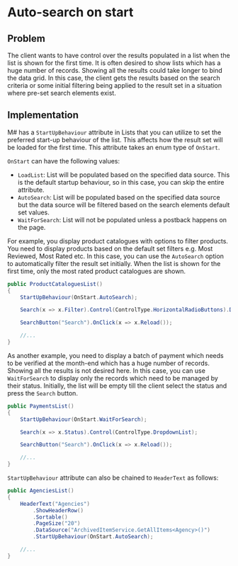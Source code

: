 # Auto-search on start

## Problem

The client wants to have control over the results populated in a list when the list is shown for the first time. It is often desired to show lists which has a huge number of records. Showing all the results could take longer to bind the data grid. In this case, the client gets the results based on the search criteria or some initial filtering being applied to the result set in a situation where pre-set search elements exist.

## Implementation

M# has a `StartUpBehaviour` attribute in Lists that you can utilize to set the preferred start-up behaviour of the list. This affects how the result set will be loaded for the first time. This attribute takes an enum type of `OnStart`.

`OnStart` can have the following values:

- `LoadList`: List will be populated based on the specified data source. This is the default startup behaviour, so in this case, you can skip the entire attribute.
- `AutoSearch`: List will be populated based on the specified data source but the data source will be filtered based on the search elements default set values.
- `WaitForSearch`: List will not be populated unless a postback happens on the page.

For example, you display product catalogues with options to filter products. You need to display products based on the default set filters e.g. Most Reviewed, Most Rated etc. In this case, you can use the `AutoSearch` option to automatically filter the result set initially. When the list is shown for the first time, only the most rated product catalogues are shown.

```csharp
public ProductCataloguesList()
{
    StartUpBehaviour(OnStart.AutoSearch);

    Search(x => x.Filter).Control(ControlType.HorizontalRadioButtons).DefaultValueExpression("MostRated");

    SearchButton("Search").OnClick(x => x.Reload());

    //...
}
```

As another example, you need to display a batch of payment which needs to be verified at the month-end which has a huge number of records. Showing all the results is not desired here. In this case, you can use `WaitForSearch` to display only the records which need to be managed by their status. Initially, the list will be empty till the client select the status and press the `Search` button.

```csharp
public PaymentsList()
{
    StartUpBehaviour(OnStart.WaitForSearch);

    Search(x => x.Status).Control(ControlType.DropdownList);

    SearchButton("Search").OnClick(x => x.Reload());

    //...
}
```
`StartUpBehaviour` attribute can also be chained to `HeaderText` as follows: 
```csharp
public AgenciesList()
{
    HeaderText("Agencies")
        .ShowHeaderRow()
        .Sortable()
        .PageSize("20")
        .DataSource("ArchivedItemService.GetAllItems<Agency>()")
        .StartUpBehaviour(OnStart.AutoSearch);

    //...
}
```